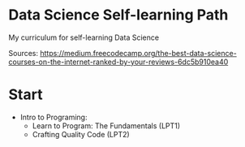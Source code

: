 # Data Science Self-learning Path
My curriculum for self-learning Data Science

Sources: https://medium.freecodecamp.org/the-best-data-science-courses-on-the-internet-ranked-by-your-reviews-6dc5b910ea40

# Start
- Intro to Programing:
  + Learn to Program: The Fundamentals (LPT1)
  + Crafting Quality Code (LPT2) 
